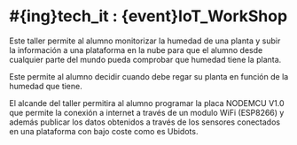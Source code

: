 # #{ing}tech_it : {event}IoT_WorkShop

Este taller permite al alumno monitorizar la humedad de una planta y subir la información a una plataforma en la nube para que el alumno desde cualquier parte del mundo pueda comprobar que humedad tiene la planta.

Este permite al alumno decidir cuando debe regar su planta en función de la humedad que tiene.

El alcande del taller permitira al alumno programar la placa NODEMCU V1.0 que permite la conexión a internet a través de un modulo WiFi (ESP8266) y además publicar los datos obtenidos a través de los sensores conectados en una plataforma con bajo coste como es Ubidots. 









